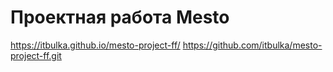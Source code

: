 # Проектная работа Mesto
https://itbulka.github.io/mesto-project-ff/
https://github.com/itbulka/mesto-project-ff.git

